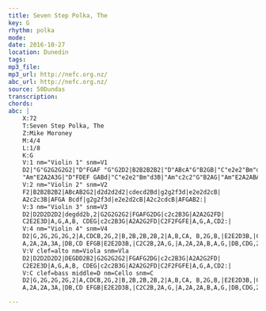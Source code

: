 ```yaml
---
title: Seven Step Polka, The
key: G
rhythm: polka
mode:
date: 2016-10-27
location: Dunedin
tags:
mp3_file:
mp3_url: http://nefc.org.nz/
abc_url: http://nefc.org.nz/
source: 50Dundas
transcription:
chords: 
abc: |
    X:72
    T:Seven Step Polka, The
    Z:Mike Moroney
    M:4/4
    L:1/8
    K:G
    V:1 nm="Violin 1" snm=V1
    D2|"G"G2G2G2G2|"D"FGAF "G"G2D2|B2B2B2B2|"D"ABcA"G"B2GB|"C"e2e2"Bm"d3B|"Am"c2c2"G"B2AG|
    "Am"E2A2A3G|"D"FDEF GABd|"C"e2e2"Bm"d3B|"Am"c2c2"G"B2AG|"Am"E2A2ABAG|"D"FDEF"G"G2:|]
    V:2 nm="Violin 2" snm=V2
    F2|B2B2B2B2|ABcAB2G2|d2d2d2d2|cdecd2Bd|g2g2f3d|e2e2d2cB|
    A2c2c3B|AFGA Bcdf|g2g2f3d|e2e2d2cB|A2c2cdcB|AFGAB2:|
    V:3 nm="Violin 3" snm=V3
    D2|D2D2D2D2|degdd2b,2|G2G2G2G2|FGAFG2DG|c2c2B3G|A2A2G2FD|
    C2E2E3D|A,G,A,B, CDEG|c2c2B3G|A2A2G2FD|C2F2FGFE|A,G,A,CD2:|
    V:4 nm="Violin 4" snm=V4
    D2|G,2G,2G,2G,2|A,CDCB,2G,2|B,2B,2B,2B,2|A,B,CA, B,2G,B,|E2E2D3B,|C2C2B,2A,G,|
    A,2A,2A,3A,|DB,CD EFGB|E2E2D3B,|C2C2B,2A,G,|A,2A,2A,B,A,G,|DB,CDG,2:|
    V:V clef=alto nm=Viola snm=Vla
    D2|D2D2D2D2|DEGDD2B2|G2G2G2G2|FGAFG2DG|c2c2B3G|A2A2G2FD|
    C2E2E3D|A,G,A,B, CDEG|c2c2B3G|A2A2G2FD|C2F2FGFE|A,G,A,CD2:|
    V:C clef=bass middle=D nm=Cello snm=C
    D2|G,2G,2G,2G,2|A,CDCB,2G,2|B,2B,2B,2B,2|A,B,CA, B,2G,B,|E2E2D3B,|C2C2B,2A,G,|
    A,2A,2A,3A,|DB,CD EFGB|E2E2D3B,|C2C2B,2A,G,|A,2A,2A,B,A,G,|DB,CDG,2:|

---
```


